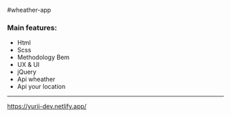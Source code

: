 #wheather-app

### Main features: 
 - Html
 - Scss
 - Methodology Bem
 - UX & UI
 - jQuery
 - Api wheather
 - Api your location

 


---

https://yurii-dev.netlify.app/
